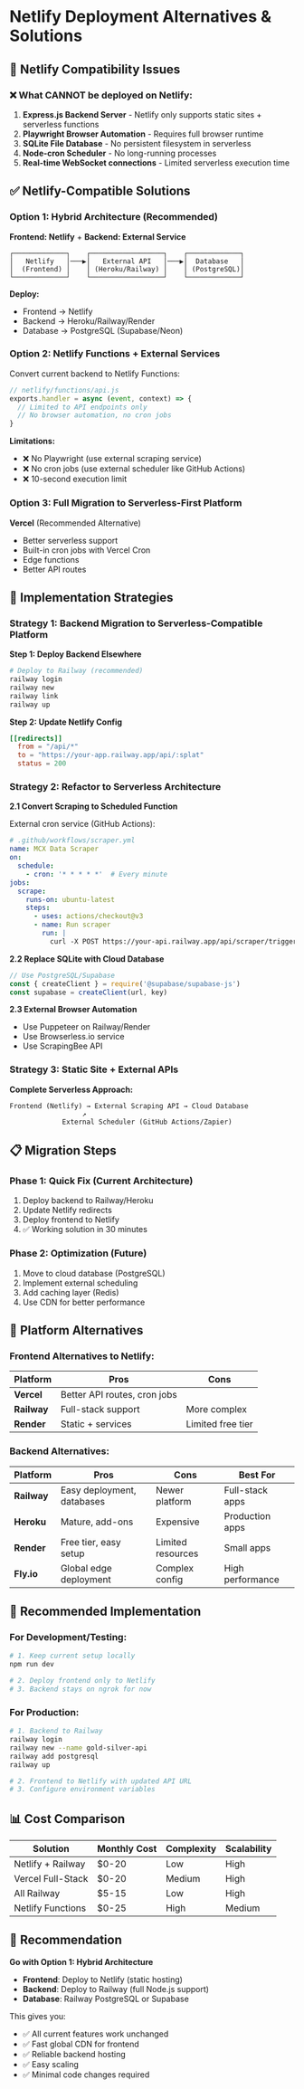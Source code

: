 # Netlify Deployment Alternatives & Solutions

## 🚨 Netlify Compatibility Issues

### ❌ What CANNOT be deployed on Netlify:
1. **Express.js Backend Server** - Netlify only supports static sites + serverless functions
2. **Playwright Browser Automation** - Requires full browser runtime
3. **SQLite File Database** - No persistent filesystem in serverless
4. **Node-cron Scheduler** - No long-running processes
5. **Real-time WebSocket connections** - Limited serverless execution time

## ✅ Netlify-Compatible Solutions

### Option 1: Hybrid Architecture (Recommended)

**Frontend: Netlify** + **Backend: External Service**

```
┌─────────────┐    ┌──────────────────┐    ┌─────────────┐
│   Netlify   │───▶│   External API   │───▶│  Database   │
│  (Frontend) │    │ (Heroku/Railway) │    │ (PostgreSQL)│
└─────────────┘    └──────────────────┘    └─────────────┘
```

**Deploy:**
- Frontend → Netlify
- Backend → Heroku/Railway/Render
- Database → PostgreSQL (Supabase/Neon)

### Option 2: Netlify Functions + External Services

Convert current backend to Netlify Functions:

```javascript
// netlify/functions/api.js
exports.handler = async (event, context) => {
  // Limited to API endpoints only
  // No browser automation, no cron jobs
}
```

**Limitations:**
- ❌ No Playwright (use external scraping service)
- ❌ No cron jobs (use external scheduler like GitHub Actions)
- ❌ 10-second execution limit

### Option 3: Full Migration to Serverless-First Platform

**Vercel** (Recommended Alternative)
- Better serverless support
- Built-in cron jobs with Vercel Cron
- Edge functions
- Better API routes

## 🔧 Implementation Strategies

### Strategy 1: Backend Migration to Serverless-Compatible Platform

**Step 1: Deploy Backend Elsewhere**
```bash
# Deploy to Railway (recommended)
railway login
railway new
railway link
railway up
```

**Step 2: Update Netlify Config**
```toml
[[redirects]]
  from = "/api/*"
  to = "https://your-app.railway.app/api/:splat"
  status = 200
```

### Strategy 2: Refactor to Serverless Architecture

**2.1 Convert Scraping to Scheduled Function**

External cron service (GitHub Actions):
```yaml
# .github/workflows/scraper.yml
name: MCX Data Scraper
on:
  schedule:
    - cron: '* * * * *'  # Every minute
jobs:
  scrape:
    runs-on: ubuntu-latest
    steps:
      - uses: actions/checkout@v3
      - name: Run scraper
        run: |
          curl -X POST https://your-api.railway.app/api/scraper/trigger
```

**2.2 Replace SQLite with Cloud Database**
```javascript
// Use PostgreSQL/Supabase
const { createClient } = require('@supabase/supabase-js')
const supabase = createClient(url, key)
```

**2.3 External Browser Automation**
- Use Puppeteer on Railway/Render
- Use Browserless.io service
- Use ScrapingBee API

### Strategy 3: Static Site + External APIs

**Complete Serverless Approach:**
```
Frontend (Netlify) → External Scraping API → Cloud Database
                  ↗
             External Scheduler (GitHub Actions/Zapier)
```

## 📋 Migration Steps

### Phase 1: Quick Fix (Current Architecture)
1. Deploy backend to Railway/Heroku
2. Update Netlify redirects
3. Deploy frontend to Netlify
4. ✅ Working solution in 30 minutes

### Phase 2: Optimization (Future)
1. Move to cloud database (PostgreSQL)
2. Implement external scheduling
3. Add caching layer (Redis)
4. Use CDN for better performance

## 🔀 Platform Alternatives

### Frontend Alternatives to Netlify:
| Platform | Pros | Cons |
|----------|------|------|
| **Vercel** | Better API routes, cron jobs | |
| **Railway** | Full-stack support | More complex |
| **Render** | Static + services | Limited free tier |

### Backend Alternatives:
| Platform | Pros | Cons | Best For |
|----------|------|------|----------|
| **Railway** | Easy deployment, databases | Newer platform | Full-stack apps |
| **Heroku** | Mature, add-ons | Expensive | Production apps |
| **Render** | Free tier, easy setup | Limited resources | Small apps |
| **Fly.io** | Global edge deployment | Complex config | High performance |

## 🚀 Recommended Implementation

### For Development/Testing:
```bash
# 1. Keep current setup locally
npm run dev

# 2. Deploy frontend only to Netlify
# 3. Backend stays on ngrok for now
```

### For Production:
```bash
# 1. Backend to Railway
railway login
railway new --name gold-silver-api
railway add postgresql
railway up

# 2. Frontend to Netlify with updated API URL
# 3. Configure environment variables
```

## 📊 Cost Comparison

| Solution | Monthly Cost | Complexity | Scalability |
|----------|-------------|------------|-------------|
| Netlify + Railway | $0-20 | Low | High |
| Vercel Full-Stack | $0-20 | Medium | High |
| All Railway | $5-15 | Low | High |
| Netlify Functions | $0-25 | High | Medium |

## 🎯 Recommendation

**Go with Option 1: Hybrid Architecture**
- **Frontend**: Deploy to Netlify (static hosting)
- **Backend**: Deploy to Railway (full Node.js support)
- **Database**: Railway PostgreSQL or Supabase

This gives you:
- ✅ All current features work unchanged
- ✅ Fast global CDN for frontend
- ✅ Reliable backend hosting
- ✅ Easy scaling
- ✅ Minimal code changes required